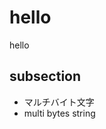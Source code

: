 hello
========================================

hello

## subsection

* マルチバイト文字
* multi bytes string
